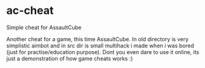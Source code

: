 # ac-cheat
Simple cheat for AssaultCube

Another cheat for a game, this time AssaultCube. In old directory is very simplistic aimbot and in src dir is small multihack i made when i was bored (just for practise/education purpose). Dont you even dare to use it online, its just a demonstration of how game cheats works :)
